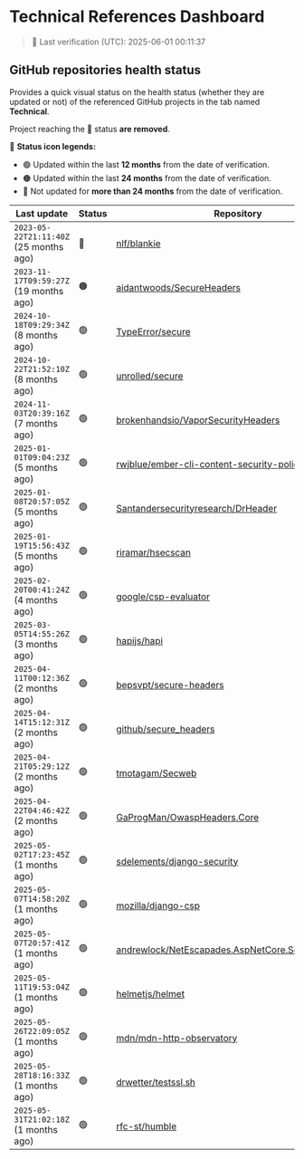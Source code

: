 
# Technical References Dashboard

> 📅 Last verification (UTC): 2025-06-01 00:11:37

## GitHub repositories health status

Provides a quick visual status on the health status (whether they are updated or not) of the referenced GitHub projects in the tab named **Technical**.

Project reaching the :red_circle: status **are removed**.

:speech_balloon: **Status icon legends:**

* :green_circle: Updated within the last **12 months** from the date of verification.
* :orange_circle: Updated within the last **24 months** from the date of verification.
* :red_circle: Not updated for **more than 24 months** from the date of verification.

| Last update | Status | Repository |
| --- | --- | --- |
| `2023-05-22T21:11:40Z` (25 months ago) | :red_circle: | [nlf/blankie](https://github.com/nlf/blankie) |
| `2023-11-17T09:59:27Z` (19 months ago) | :orange_circle: | [aidantwoods/SecureHeaders](https://github.com/aidantwoods/SecureHeaders) |
| `2024-10-18T09:29:34Z` (8 months ago) | :green_circle: | [TypeError/secure](https://github.com/TypeError/secure) |
| `2024-10-22T21:52:10Z` (8 months ago) | :green_circle: | [unrolled/secure](https://github.com/unrolled/secure) |
| `2024-11-03T20:39:16Z` (7 months ago) | :green_circle: | [brokenhandsio/VaporSecurityHeaders](https://github.com/brokenhandsio/VaporSecurityHeaders) |
| `2025-01-01T09:04:23Z` (5 months ago) | :green_circle: | [rwjblue/ember-cli-content-security-policy/](https://github.com/rwjblue/ember-cli-content-security-policy/) |
| `2025-01-08T20:57:05Z` (5 months ago) | :green_circle: | [Santandersecurityresearch/DrHeader](https://github.com/Santandersecurityresearch/DrHeader) |
| `2025-01-19T15:56:43Z` (5 months ago) | :green_circle: | [riramar/hsecscan](https://github.com/riramar/hsecscan) |
| `2025-02-20T00:41:24Z` (4 months ago) | :green_circle: | [google/csp-evaluator](https://github.com/google/csp-evaluator) |
| `2025-03-05T14:55:26Z` (3 months ago) | :green_circle: | [hapijs/hapi](https://github.com/hapijs/hapi) |
| `2025-04-11T00:12:36Z` (2 months ago) | :green_circle: | [bepsvpt/secure-headers](https://github.com/bepsvpt/secure-headers) |
| `2025-04-14T15:12:31Z` (2 months ago) | :green_circle: | [github/secure_headers](https://github.com/github/secure_headers) |
| `2025-04-21T05:29:12Z` (2 months ago) | :green_circle: | [tmotagam/Secweb](https://github.com/tmotagam/Secweb) |
| `2025-04-22T04:46:42Z` (2 months ago) | :green_circle: | [GaProgMan/OwaspHeaders.Core](https://github.com/GaProgMan/OwaspHeaders.Core) |
| `2025-05-02T17:23:45Z` (1 months ago) | :green_circle: | [sdelements/django-security](https://github.com/sdelements/django-security) |
| `2025-05-07T14:58:20Z` (1 months ago) | :green_circle: | [mozilla/django-csp](https://github.com/mozilla/django-csp) |
| `2025-05-07T20:57:41Z` (1 months ago) | :green_circle: | [andrewlock/NetEscapades.AspNetCore.SecurityHeaders](https://github.com/andrewlock/NetEscapades.AspNetCore.SecurityHeaders) |
| `2025-05-11T19:53:04Z` (1 months ago) | :green_circle: | [helmetjs/helmet](https://github.com/helmetjs/helmet) |
| `2025-05-26T22:09:05Z` (1 months ago) | :green_circle: | [mdn/mdn-http-observatory](https://github.com/mdn/mdn-http-observatory) |
| `2025-05-28T18:16:33Z` (1 months ago) | :green_circle: | [drwetter/testssl.sh](https://github.com/drwetter/testssl.sh) |
| `2025-05-31T21:02:18Z` (1 months ago) | :green_circle: | [rfc-st/humble](https://github.com/rfc-st/humble) |

